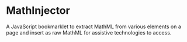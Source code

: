 # MathInjector
A JavaScript bookmarklet to extract MathML from various elements on a page and insert as raw MathML for assistive technologies to access.
